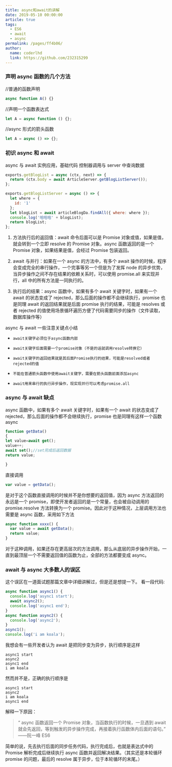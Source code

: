 ```yaml
---
title: async和await的讲解
date: 2019-05-10 00:00:00
article: true
tags:
  - ES6
  - await
  - async
permalink: /pages/ff4b06/
author:
  name: coderlhd
  link: https://github.com/232315299
---
```


### 声明 async 函数的几个方法

//普通的函数声明

```javascript
async function A() {}
```

//声明一个函数表达式

```javascript
let A = async function () {};
```

//async 形式的箭头函数

```javascript
let A = async () => {};
```

### 初识 async 和 await

async 与 await 实例应用，基础代码
控制器调用与 server 中查询数据

```javascript
exports.getBlogList = async (ctx, next) => {
  return (ctx.body = await ArticleServer.getBlogListServer());
};

exports.getBlogListServer = async () => {
  let where = {
    id: '1'
  };
  let blogList = await articleBlogDa.findAll({ where: where });
  console.log('哈哈哈' + blogList);
  return blogList;
};
```

1. 方法执行后的返回值：await 命令后面可以是 Promise 对象或值，如果是值，就会转到一个立即 resolve 的 Promise 对象。async 函数返回的是一个 Promise 对象，如果结果是值，会经过 Promise 包装返回。

2. await 与并行：如果在一个 async 的方法中，有多个 await 操作的时候，程序会变成完全的串行操作，一个完事等另一个但是为了发挥 node 的异步优势，当异步操作之间不存在结果的依赖关系时，可以使用 promise.all 来实现并行，all 中的所有方法是一同执行的。

3. 执行后的结果：async 函数中，如果有多个 await 关键字时，如果有一个 await 的状态变成了 rejected，那么后面的操作都不会继续执行，promise 也是同理 await 的返回结果就是后面 promise 执行的结果，可能是 resolves 或者 rejected 的值使用场景循环遍历方便了代码需要同步的操作（文件读取，数据库操作等）

async 与 await 一些注意关键点小结

-     await关键字必须位于async函数内部
-     await关键字后面需要一个promise对象（不是的话就调用resolve转换它）
-     await关键字的返回结果就是其后面Promise执行的结果，可能是resolved或者rejected的值
-     不能在普通箭头函数中使用await关键字，需要在箭头函数前面添加async
-     await用来串行的执行异步操作，现实现并行可以考虑promise.all

### async 与 await 缺点

async 函数中，如果有多个 await 关键字时，如果有一个 await 的状态变成了 rejected，那么后面的操作都不会继续执行，promise 也是同理有这样一个函数 async

```javascript
function getData()
{
let value=await get();
value++;
await set();//set完成后返回数据
return value;

}
```

直接调用

```javascript
var value = getData();
```

是对于这个函数直接调用的时候并不是你想要的返回值，因为 async 方法返回的永远是一个 promise，即使开发者返回的是一个常量，也会被自动调用的 promise.resolve 方法转换为一个 promise。因此对于这种情况，上层调用方法也需要是 async 函数，采用如下方法

```javascript
async function xxxx() {
  var value = await getData();
  return value;
}
```

对于这种调用，如果还存在更高层次的方法调用，那么从底层的异步操作开始，一直到最顶层一个不需要返回值的函数为止，全部的方法都要变成 async。

### await 与 async 大多数人的误区

这个误区在一道面试题那篇文章中详细讲解过，但是还是想提一下。
看一段代码:

```javascript
async function async1() {
  console.log('async1 start');
  await async2();
  console.log('async1 end');
}
async function async2() {
  console.log('async2');
}
async1();
console.log('i am koala');
```

我想会有一些开发者认为 await 是把同步变为异步，执行顺序是这样

```
async1 start
async2
async1 end
i am koala
```

然而并不是，正确的执行顺序是

```
async1 start
async2
i am koala
async1 end
```

解释一下原因：

> “ async 函数返回一个 Promise 对象，当函数执行的时候，一旦遇到 await 就会先返回，等到触发的异步操作完成，再接着执行函数体内后面的语句。” ——阮一峰 ES6

简单的说，先去执行后面的同步任务代码，执行完成后，也就是表达式中的 Promise 解析完成后继续执行 async 函数并返回解决结果。（其实还是本轮循环 promise 的问题，最后的 resolve 属于异步，位于本轮循环的末尾。）
